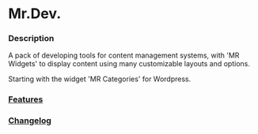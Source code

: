 # Mr.Dev.
### Description
A pack of developing tools for content management systems, with 'MR Widgets' to display content using many customizable layouts and options.

Starting with the widget 'MR Categories' for Wordpress.


### [Features](https://marcosrego.com/en/web-en/mrplugins-features/)


### [Changelog](https://github.com/marcosrego-web/Mr.Dev./releases)
